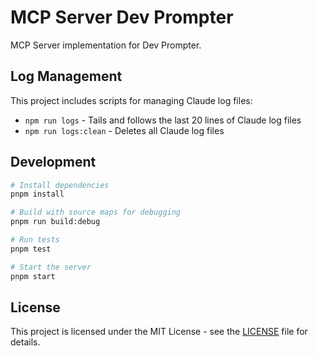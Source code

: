 # MCP Server Dev Prompter

MCP Server implementation for Dev Prompter.

## Log Management

This project includes scripts for managing Claude log files:

- `npm run logs` - Tails and follows the last 20 lines of Claude log files
- `npm run logs:clean` - Deletes all Claude log files

## Development

```bash
# Install dependencies
pnpm install

# Build with source maps for debugging
pnpm run build:debug

# Run tests
pnpm test

# Start the server
pnpm start
```

## License

This project is licensed under the MIT License - see the [LICENSE](LICENSE) file for details.
